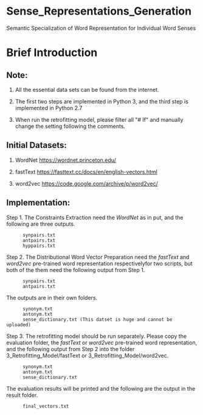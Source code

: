 # Sense_Representations_Generation
Semantic Specialization of Word Representation for Individual Word Senses


# Brief Introduction 


## Note:

1. All the essential data sets can be found from the internet.

2. The first two steps are implemented in Python 3, and the third step is implemented in Python 2.7

3. When run the retrofitting model, please filter all "# If" and manually change the setting following the comments.

## Initial Datasets:

1. WordNet https://wordnet.princeton.edu/

2. fastText https://fasttext.cc/docs/en/english-vectors.html

3. word2vec https://code.google.com/archive/p/word2vec/


## Implementation:

Step 1. The Constraints Extraction need the _WordNet_ as in put, and the following are three outputs.

	      synpairs.txt
	      antpairs.txt
	      hyppairs.txt

Step 2. The Distributional Word Vector Preparation need the _fastText_ and _word2vec_ pre-trained word representation
        respectivelyfor two scripts, but both of the them need the following output from Step 1.
	
	      synpairs.txt
	      antpairs.txt
	
The outputs are in their own folders.
	 
	      synonym.txt
	      antonym.txt
	      sense_dictionary.txt (This datset is huge and cannot be uploaded)

Step 3. The retrofitting model should be run separately.
	Please copy the evaluation folder, the _fastText_ or _word2vec_ pre-trained word representation, and the
	following output from Step 2 into the folder 3_Retrofitting_Model/fastText or 3_Retrofitting_Model/word2vec.
	
	      synonym.txt
	      antonym.txt
	      sense_dictionary.txt

The evaluation results will be printed and the following are the output in the result folder.

	      final_vectors.txt



